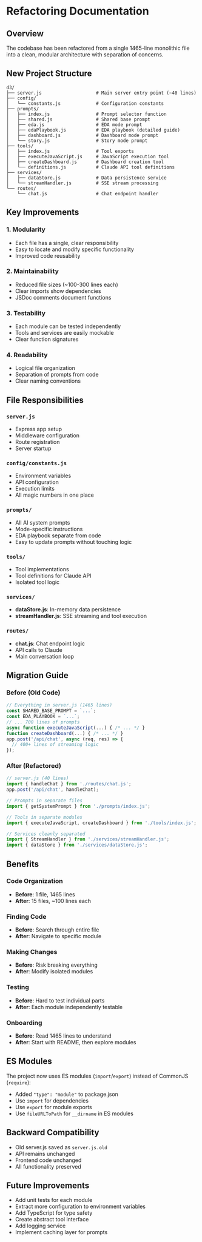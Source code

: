 # Refactoring Documentation

## Overview
The codebase has been refactored from a single 1465-line monolithic file into a clean, modular architecture with separation of concerns.

## New Project Structure

```
d3/
├── server.js                    # Main server entry point (~40 lines)
├── config/
│   └── constants.js             # Configuration constants
├── prompts/
│   ├── index.js                 # Prompt selector function
│   ├── shared.js                # Shared base prompt
│   ├── eda.js                   # EDA mode prompt
│   ├── edaPlaybook.js           # EDA playbook (detailed guide)
│   ├── dashboard.js             # Dashboard mode prompt
│   └── story.js                 # Story mode prompt
├── tools/
│   ├── index.js                 # Tool exports
│   ├── executeJavaScript.js     # JavaScript execution tool
│   ├── createDashboard.js       # Dashboard creation tool
│   └── definitions.js           # Claude API tool definitions
├── services/
│   ├── dataStore.js             # Data persistence service
│   └── streamHandler.js         # SSE stream processing
└── routes/
    └── chat.js                  # Chat endpoint handler
```

## Key Improvements

### 1. **Modularity**
- Each file has a single, clear responsibility
- Easy to locate and modify specific functionality
- Improved code reusability

### 2. **Maintainability**
- Reduced file sizes (~100-300 lines each)
- Clear imports show dependencies
- JSDoc comments document functions

### 3. **Testability**
- Each module can be tested independently
- Tools and services are easily mockable
- Clear function signatures

### 4. **Readability**
- Logical file organization
- Separation of prompts from code
- Clear naming conventions

## File Responsibilities

### `server.js`
- Express app setup
- Middleware configuration
- Route registration
- Server startup

### `config/constants.js`
- Environment variables
- API configuration
- Execution limits
- All magic numbers in one place

### `prompts/`
- All AI system prompts
- Mode-specific instructions
- EDA playbook separate from code
- Easy to update prompts without touching logic

### `tools/`
- Tool implementations
- Tool definitions for Claude API
- Isolated tool logic

### `services/`
- **dataStore.js**: In-memory data persistence
- **streamHandler.js**: SSE streaming and tool execution

### `routes/`
- **chat.js**: Chat endpoint logic
- API calls to Claude
- Main conversation loop

## Migration Guide

### Before (Old Code)
```javascript
// Everything in server.js (1465 lines)
const SHARED_BASE_PROMPT = `...`;
const EDA_PLAYBOOK = `...`;
// ... 700 lines of prompts
async function executeJavaScript(...) { /* ... */ }
function createDashboard(...) { /* ... */ }
app.post('/api/chat', async (req, res) => {
  // 400+ lines of streaming logic
});
```

### After (Refactored)
```javascript
// server.js (40 lines)
import { handleChat } from './routes/chat.js';
app.post('/api/chat', handleChat);

// Prompts in separate files
import { getSystemPrompt } from './prompts/index.js';

// Tools in separate modules
import { executeJavaScript, createDashboard } from './tools/index.js';

// Services cleanly separated
import { StreamHandler } from './services/streamHandler.js';
import { dataStore } from './services/dataStore.js';
```

## Benefits

### Code Organization
- **Before**: 1 file, 1465 lines
- **After**: 15 files, ~100 lines each

### Finding Code
- **Before**: Search through entire file
- **After**: Navigate to specific module

### Making Changes
- **Before**: Risk breaking everything
- **After**: Modify isolated modules

### Testing
- **Before**: Hard to test individual parts
- **After**: Each module independently testable

### Onboarding
- **Before**: Read 1465 lines to understand
- **After**: Start with README, then explore modules

## ES Modules
The project now uses ES modules (`import`/`export`) instead of CommonJS (`require`):
- Added `"type": "module"` to package.json
- Use `import` for dependencies
- Use `export` for module exports
- Use `fileURLToPath` for `__dirname` in ES modules

## Backward Compatibility
- Old server.js saved as `server.js.old`
- API remains unchanged
- Frontend code unchanged
- All functionality preserved

## Future Improvements
- Add unit tests for each module
- Extract more configuration to environment variables
- Add TypeScript for type safety
- Create abstract tool interface
- Add logging service
- Implement caching layer for prompts
